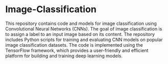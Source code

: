 # Image-Classification
This repository contains code and models for image classification using Convolutional Neural Networks (CNNs). The goal of image classification is to assign a label to an input image based on its content. The repository includes Python scripts for training and evaluating CNN models on popular image classification datasets. The code is implemented using the TensorFlow framework, which provides a user-friendly and efficient platform for building and training deep learning models.
